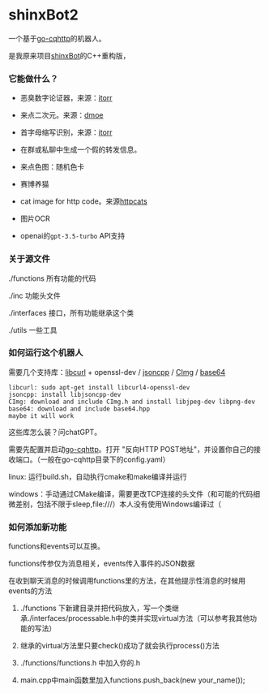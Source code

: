 # shinxBot2

一个基于[go-cqhttp](https://github.com/Mrs4s/go-cqhttp)的机器人。

是我原来项目[shinxBot](https://github.com/Jayfeather233/shinxBot)的C++重构版，

### 它能做什么？

- 恶臭数字论证器，来源：[itorr](https://github.com/itorr/homo)

- 来点二次元。来源：[dmoe](https://www.dmoe.cc)

- 首字母缩写识别，来源：[itorr](https://github.com/itorr/nbnhhsh)

- 在群或私聊中生成一个假的转发信息。

- 来点色图：随机色卡

- 赛博养猫

- cat image for http code。来源[httpcats](https://httpcats.com/)

- 图片OCR

- openai的`gpt-3.5-turbo` API支持


### 关于源文件

./functions 所有功能的代码

./inc 功能头文件

./interfaces 接口，所有功能继承这个类

./utils 一些工具

### 如何运行这个机器人

需要几个支持库：[libcurl](https://curl.se/libcurl/) + openssl-dev / [jsoncpp](https://github.com/open-source-parsers/jsoncpp) / [CImg](https://www.cimg.eu/) / [base64](https://github.com/tobiaslocker/base64)

```
libcurl: sudo apt-get install libcurl4-openssl-dev
jsoncpp: install libjsoncpp-dev
CImg: download and include CImg.h and install libjpeg-dev libpng-dev
base64: download and include base64.hpp
maybe it will work
```

这些库怎么装？问chatGPT。

需要先配置并启动[go-cqhttp](https://github.com/Mrs4s/go-cqhttp)。打开 "反向HTTP POST地址"，并设置你自己的接收端口。（一般在go-cqhttp目录下的config.yaml）

linux: 运行build.sh，自动执行cmake和make编译并运行

windows：手动通过CMake编译，需要更改TCP连接的头文件（和可能的代码细微差别，包括不限于sleep,file:///）本人没有使用Windows编译过（

### 如何添加新功能

functions和events可以互换。

functions传参仅为消息相关，events传入事件的JSON数据

在收到聊天消息的时候调用functions里的方法，在其他提示性消息的时候用events的方法

1. ./functions 下新建目录并把代码放入，写一个类继承./interfaces/processable.h中的类并实现virtual方法（可以参考我其他功能的写法）

2. 继承的virtual方法里只要check()成功了就会执行process()方法

3. ./functions/functions.h 中加入你的.h

4. main.cpp中main函数里加入functions.push_back(new your_name());